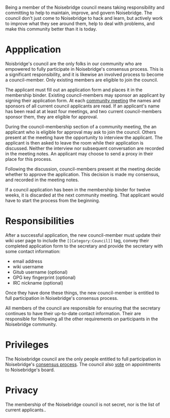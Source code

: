  Being a member of the Noisebridge council means taking responsibility and committing to help to maintain, improve, and govern Noisebridge. The council don't just come to Noisebridge to hack and learn, but actively work to improve what they see around them, help to deal with problems, and make this community better than it is today.

Appplication
============

Noisbridge's council are the only folks in our community who are empowered to fully participate in Noisebridge's consensus process. This is a significant responsibility, and it is likewise an involved process to become a council-member. Only existing members are eligible to join the council.

The applicant must fill out an application form and places it in the membership binder. Existing council-members may sponsor an applicant by signing their application form. At each [community meeting](../meetings.md) the names and sponsors of all current council applicants are read. If an applicant's name has been read at at least four meetings, and two current council-members sponsor them, they are eligible for approval. 

During the council-membership section of a community meeting, the an applicant who is eligible for approval may ask to join the council. Others present at the meeting have the opportunity to interview the applicant. The applicant is then asked to leave the room while their application is discussed. Neither the interview nor subsequent conversation are recorded in the meeting notes. An applicant may choose to send a proxy in their place for this process.

Following the discussion, council-members present at the meeting decide whether to approve the application. This decision is made my consensus, and recorded in the meeting notes.

If a council application has been in the membership binder for twelve weeks, it is discarded at the next community meeting. That applicant would have to start the process from the beginning.


Responsibilities
================

After a successful application, the new council-member must update their wiki user page to include the `[[Category:Council]]` tag, convey their completed application form to the secretary and provide the secretary with some contact information:

* email address
* wiki username
* Gitub username (optional)
* GPG key fingerprint (optional)
* IRC nickname (optional)

Once they have done these things, the new council-member is entitled to full participation in Noisebridge's consensus process.

All members of the council are responsible for ensuring that the secretary continues to have their up-to-date contact information. Their are responsible for following all the other requirements on participants in the Noisebridge community.


Privileges
==========

The Noisebridge council are the only people entitled to full participation in Noisebridge's [consensus process](../consensus-process.md). The council also [vote](../elections.md) on appointments to Noisebridge's board.


Privacy
=======

The membership of the Noisebridge council is not secret, nor is the list of current applicants..
